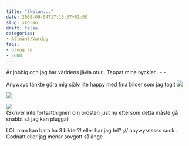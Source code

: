```yaml
---
title: "Skolan..."
date: 2008-09-04T17:16:37+01:00
slug: skolan
draft: false
categories:
- Allmänt/Vardag
tags:
- blogg.se
- 2008
---
```

Är jobbig och jag har världens jävla otur.. Tappat mina nycklar.. -.-  
  
Anyways tänkte göra mig själv lite happy med fina bilder som jag tagit ![](/assets/images/blogg.se/bajsblomma_16458247.jpg)  
  
![](https://cdn2.cdnme.se/cdn/9-1/701517/images/2008/bajsbloomma_16458278.jpg)  
  
  
![](/assets/images/blogg.se/dronk7mars07_16458518.jpg)  
(Skriver inte fortsättnignen om brösten just nu eftersom detta måste gå snabbt så jag kan plugga)  
  
LOL man kan bara ha 3 bilder?! eller har jag fel? ;// anywyssssss suck .. Godnatt eller jag menar sovgott sålänge